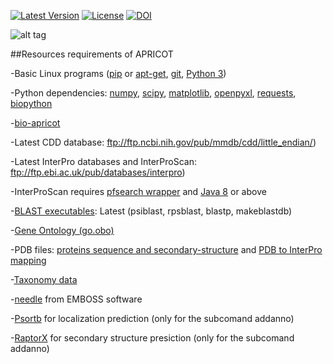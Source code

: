 [![Latest Version](https://img.shields.io/pypi/v/bio-apricot.svg)](https://pypi.python.org/pypi/bio-apricot/)
[![License](https://img.shields.io/pypi/l/bio-apricot.svg)](https://pypi.python.org/pypi/bio-apricot/)
[![DOI](https://zenodo.org/badge/21283/malvikasharan/APRICOT.svg)](https://zenodo.org/badge/latestdoi/21283/malvikasharan/APRICOT)

![alt tag](https://github.com/malvikasharan/APRICOT/blob/master/APRICOT_logo.png)

##Resources requirements of APRICOT 

-Basic Linux programs ([pip](https://pip.pypa.io/en/stable/installing/) or [apt-get](https://wiki.ubuntuusers.de/apt/apt-get/), [git](https://git-scm.com/book/en/v2/Getting-Started-Installing-Git), [Python 3](https://www.python.org/downloads/))

-Python dependencies: [numpy](http://docs.scipy.org/doc/numpy/user/install.html), [scipy](https://www.scipy.org/install.html), [matplotlib](http://matplotlib.org/users/installing.html), [openpyxl](https://pypi.python.org/pypi/openpyxl), [requests](http://docs.python-requests.org/en/master/user/install/), [biopython](http://biopython.org/DIST/docs/install/Installation.html)

-[bio-apricot](https://pypi.python.org/pypi/bio-apricot)

-Latest CDD database: ftp://ftp.ncbi.nih.gov/pub/mmdb/cdd/little_endian/)

-Latest InterPro databases and InterProScan: ftp://ftp.ebi.ac.uk/pub/databases/interpro) 

-InterProScan requires [pfsearch wrapper](http://web.expasy.org/pftools/#Downloads) and [Java 8](https://wiki.ubuntuusers.de/Java/Installation/Oracle_Java/Java_8/) or above

-[BLAST executables](ftp://ftp.ncbi.nlm.nih.gov/blast/executables/blast+/LATEST/): Latest (psiblast, rpsblast, blastp, makeblastdb)

-[Gene Ontology (go.obo)](http://geneontology.org/page/download-ontology)

-PDB files: [proteins sequence and secondary-structure](http://www.rcsb.org/pdb/files/ss.txt) and [PDB to InterPro mapping ](http://www.uniprot.org/docs/pdbtosp.txt)

-[Taxonomy data](http://www.uniprot.org/docs/speclist.txt)

-[needle](http://emboss.sourceforge.net/download/) from EMBOSS software

-[Psortb](https://github.com/brinkmanlab/psortb-docker) for localization prediction (only for the subcomand addanno)

-[RaptorX](https://github.com/Indicator/RaptorX-SS8.git) for secondary structure presiction (only for the subcomand addanno)

